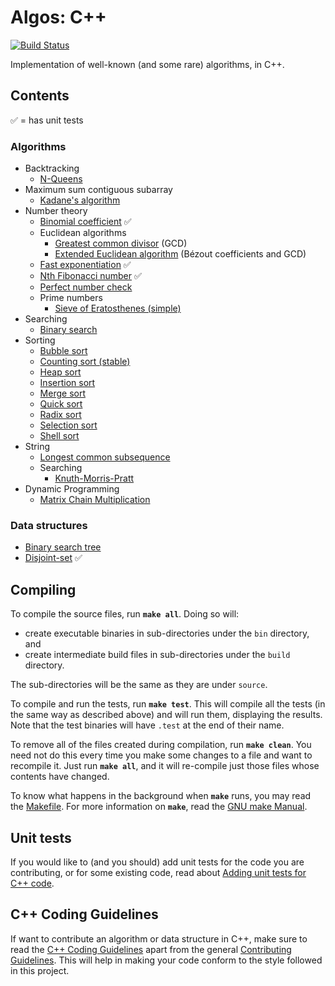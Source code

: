 # Algos: C++
[![Build Status](https://travis-ci.org/faheel/Algos.svg?branch=master)](https://travis-ci.org/faheel/Algos)

Implementation of well-known (and some rare) algorithms, in C++.

## Contents
:white_check_mark: = has unit tests

### Algorithms
* Backtracking
  * [N-Queens](source/backtracking/n_queens.cpp)
* Maximum sum contiguous subarray
  * [Kadane's algorithm](source/maximum_subarray/kadane.cpp)
* Number theory
  * [Binomial coefficient](source/number_theory/binomial_coefficient.cpp) :white_check_mark:
  * Euclidean algorithms
    * [Greatest common divisor](source/number_theory/gcd.cpp) (GCD)
    * [Extended Euclidean algorithm](source/number_theory/extended_euclid.cpp) (Bézout coefficients and GCD)
  * [Fast exponentiation](source/number_theory/fast_exponentiation.cpp) :white_check_mark:
  * [Nth Fibonacci number](source/number_theory/fibonacci.cpp) :white_check_mark:
  * [Perfect number check](source/number_theory/perfect_number_check.cpp)
  * Prime numbers
    * [Sieve of Eratosthenes (simple)](source/number_theory/sieve_of_eratosthenes.cpp)
* Searching
  * [Binary search](source/searching/binary_search.cpp)
* Sorting
  * [Bubble sort](source/sorting/bubble_sort.cpp)
  * [Counting sort (stable)](source/sorting/counting_sort.cpp)
  * [Heap sort](source/sorting/heap_sort.cpp)
  * [Insertion sort](source/sorting/insertion_sort.cpp)
  * [Merge sort](source/sorting/merge_sort.cpp)
  * [Quick sort](source/sorting/quick_sort.cpp)
  * [Radix sort](source/sorting/radix_sort.cpp)
  * [Selection sort](source/sorting/selection_sort.cpp)
  * [Shell sort](source/sorting/shell_sort.cpp)
* String
  * [Longest common subsequence](source/string/lcs.cpp)
  * Searching
    * [Knuth-Morris-Pratt](source/string/kmp.cpp)
* Dynamic Programming
  * [Matrix Chain Multiplication](source/dynamic_programming/matrix_multiplication.cpp)

### Data structures
* [Binary search tree](include/data_structures/binary_search_tree.cpp)
* [Disjoint-set](include/data_structures/disjoint_set.cpp) :white_check_mark:

## Compiling
To compile the source files, run **`make all`**. Doing so will:
* create executable binaries in sub-directories under the `bin` directory, and
* create intermediate build files in sub-directories under the `build` directory.

The sub-directories will be the same as they are under `source`.

To compile and run the tests, run **`make test`**. This will compile all the tests (in the same way as described above) and will run them, displaying the results. Note that the test binaries will have `.test` at the end of their name.

To remove all of the files created during compilation, run **`make clean`**. You need not do this every time you make some changes to a file and want to recompile it. Just run **`make all`**, and it will re-compile just those files whose contents have changed.

To know what happens in the background when **`make`** runs, you may read the [Makefile](Makefile). For more information on **`make`**, read the [GNU make Manual](https://www.gnu.org/software/make/manual/make.html).

## Unit tests
If you would like to (and you should) add unit tests for the code you are contributing, or for some existing code, read about [Adding unit tests for C++ code](UNIT_TESTS.md).

## C++ Coding Guidelines
If want to contribute an algorithm or data structure in C++, make sure to read the [C++ Coding Guidelines](CODING_GUIDELINES.md) apart from the general [Contributing Guidelines](../CONTRIBUTING.md). This will help in making your code conform to the style followed in this project.
